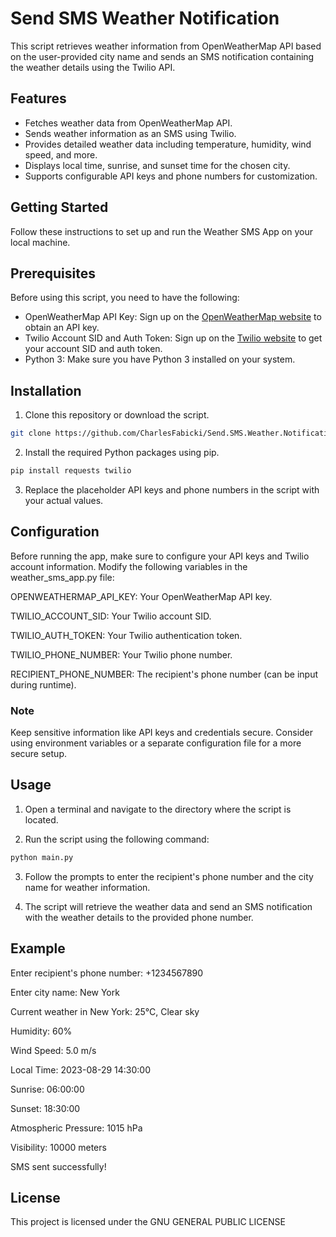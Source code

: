 # Send SMS Weather Notification

This script retrieves weather information from OpenWeatherMap API based on the user-provided city name and sends an SMS notification containing the weather details using the Twilio API.

## Features

- Fetches weather data from OpenWeatherMap API.
- Sends weather information as an SMS using Twilio.
- Provides detailed weather data including temperature, humidity, wind speed, and more.
- Displays local time, sunrise, and sunset time for the chosen city.
- Supports configurable API keys and phone numbers for customization.

## Getting Started

Follow these instructions to set up and run the Weather SMS App on your local machine.

## Prerequisites

Before using this script, you need to have the following:

- OpenWeatherMap API Key: Sign up on the [OpenWeatherMap website](https://openweathermap.org/) to obtain an API key.
- Twilio Account SID and Auth Token: Sign up on the [Twilio website](https://www.twilio.com/) to get your account SID and auth token.
- Python 3: Make sure you have Python 3 installed on your system.

## Installation

1. Clone this repository or download the script.
```bash
git clone https://github.com/CharlesFabicki/Send.SMS.Weather.Notification.git
```

2. Install the required Python packages using pip.
```bash
pip install requests twilio
```

3. Replace the placeholder API keys and phone numbers in the script with your actual values.

## Configuration

Before running the app, make sure to configure your API keys and Twilio account information. Modify the following variables in the weather_sms_app.py file:

OPENWEATHERMAP_API_KEY: Your OpenWeatherMap API key.

TWILIO_ACCOUNT_SID: Your Twilio account SID.

TWILIO_AUTH_TOKEN: Your Twilio authentication token.

TWILIO_PHONE_NUMBER: Your Twilio phone number.

RECIPIENT_PHONE_NUMBER: The recipient's phone number (can be input during runtime).

### Note

Keep sensitive information like API keys and credentials secure. Consider using environment variables or a separate configuration file for a more secure setup.

## Usage

1. Open a terminal and navigate to the directory where the script is located.

2. Run the script using the following command:

```bash
python main.py
```

3. Follow the prompts to enter the recipient's phone number and the city name for weather information.

4. The script will retrieve the weather data and send an SMS notification with the weather details to the provided phone number.

## Example

Enter recipient's phone number: +1234567890

Enter city name: New York

Current weather in New York: 25°C, Clear sky

Humidity: 60%

Wind Speed: 5.0 m/s

Local Time: 2023-08-29 14:30:00

Sunrise: 06:00:00

Sunset: 18:30:00

Atmospheric Pressure: 1015 hPa

Visibility: 10000 meters

SMS sent successfully!



## License

This project is licensed under the  GNU GENERAL PUBLIC LICENSE
